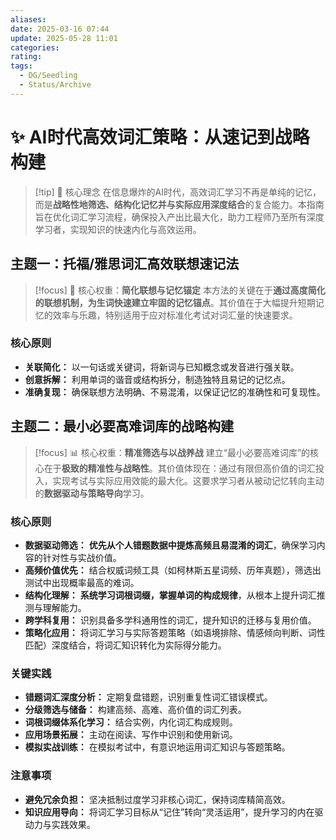 ```yaml
---
aliases: 
date: 2025-03-16 07:44
update: 2025-05-28 11:01
categories: 
rating: 
tags:
  - DG/Seedling
  - Status/Archive
---
```

# ✨ AI时代高效词汇策略：从速记到战略构建

> [!tip] 🌱 核心理念
> 在信息爆炸的AI时代，高效词汇学习不再是单纯的记忆，而是**战略性地筛选、结构化记忆并与实际应用深度结合**的复合能力。本指南旨在优化词汇学习流程，确保投入产出比最大化，助力工程师乃至所有深度学习者，实现知识的快速内化与高效运用。

## 主题一：托福/雅思词汇高效联想速记法

> [!focus] 🚀 核心权重：**简化联想与记忆锚定**
> 本方法的关键在于**通过高度简化的联想机制，为生词快速建立牢固的记忆锚点**。其价值在于大幅提升短期记忆的效率与乐趣，特别适用于应对标准化考试对词汇量的快速要求。

### 核心原则
- **关联简化：** 以一句话或关键词，将新词与已知概念或发音进行强关联。
- **创意拆解：** 利用单词的谐音或结构拆分，制造独特且易记的记忆点。
- **准确复现：** 确保联想方法明确、不易混淆，以保证记忆的准确性和可复现性。

## 主题二：最小必要高难词库的战略构建

> [!focus] 📊 核心权重：**精准筛选与以战养战**
> 建立“最小必要高难词库”的核心在于**极致的精准性与战略性**。其价值体现在：通过有限但高价值的词汇投入，实现考试与实际应用效能的最大化。这要求学习者从被动记忆转向主动的**数据驱动与策略导向**学习。

### 核心原则
- **数据驱动筛选：** **优先从个人错题数据中提炼高频且易混淆的词汇**，确保学习内容的针对性与实战价值。
- **高频价值优先：** 结合权威词频工具（如柯林斯五星词频、历年真题），筛选出测试中出现概率最高的难词。
- **结构化理解：** **系统学习词根词缀，掌握单词的构成规律**，从根本上提升词汇推测与理解能力。
- **跨学科复用：** 识别具备多学科通用性的词汇，提升知识的迁移与复用价值。
- **策略化应用：** 将词汇学习与实际答题策略（如语境排除、情感倾向判断、词性匹配）深度结合，将词汇知识转化为实际得分能力。

### 关键实践
- **错题词汇深度分析：** 定期复盘错题，识别重复性词汇错误模式。
- **分级筛选与储备：** 构建高频、高难、高价值的词汇列表。
- **词根词缀体系化学习：** 结合实例，内化词汇构成规则。
- **应用场景拓展：** 主动在阅读、写作中识别和使用新词。
- **模拟实战训练：** 在模拟考试中，有意识地运用词汇知识与答题策略。

### 注意事项
- **避免冗余负担：** 坚决抵制过度学习非核心词汇，保持词库精简高效。
- **知识应用导向：** 将词汇学习目标从“记住”转向“灵活运用”，提升学习的内在驱动力与实践效果。